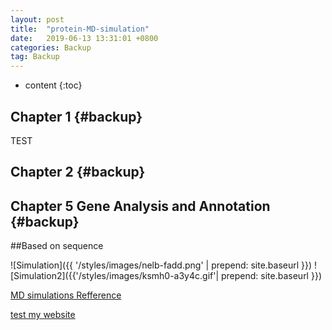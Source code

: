 ```yaml
---
layout: post
title:  "protein-MD-simulation"
date:   2019-06-13 13:31:01 +0800
categories: Backup
tag: Backup
---
```


* content
{:toc}



Chapter 1			{#backup}
------------------------


TEST


Chapter 2    {#backup} 
-------------------------------

Chapter 5 Gene Analysis and Annotation    {#backup} 
-------------------------------


##Based on sequence

![Simulation]({{ '/styles/images/nelb-fadd.png' | prepend: site.baseurl  }})
![Simulation2]({{'/styles/images/ksmh0-a3y4c.gif'| prepend: site.baseurl  }})

[MD simulations Refference](http://ibi.hzau.edu.cn/ComputationalBiochemistry/index2.html)

[test my website](https://xanadu314.github.io/mdsimulations/)
 

[jekyll]:      http://jekyllrb.com
[jekyll-gh]:   https://github.com/jekyll/jekyll
[jekyll-help]: https://github.com/jekyll/jekyll-help
